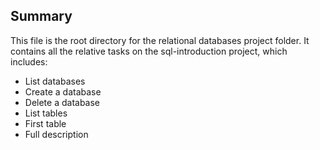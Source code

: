 ## Summary

This file is the root directory for the relational databases project folder. It contains all the relative tasks on the sql-introduction project, which includes:

* List databases
* Create a database
* Delete a database
* List tables
* First table
* Full description